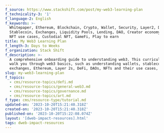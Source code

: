 ```yaml
---
f_source: https://www.stackshift.com/post/my-web3-learning-plan
f_technicality-3: '1'
f_language-2: English
f_keywords: >-
  Whitepaper, Ethereum, Blockchain, Crypto, Wallet, Security, Layer2, DeFi,
  Stablecoin, Exchanges, Liquidity Pools, Lending, DAO, Creator economy, NFTs,
  NFT use cases, Custodial NFT, GameFi, Play to earn
title: My Web3 Learning Plan
f_length-3: Days to Weeks
f_organization: Stack Shift
f_description: >-
  A comprehensive onboarding guide to understanding web3. This curriculum will
  walk you through web3 basics, such as understanding wallets, stablecoins,
  exchanges, Ethereum, Layer 2s, DeFi, DAOs, NFTs and their use cases, and more.
slug: my-web3-learning-plan
f_topics:
  - cms/resource-topics/defi.md
  - cms/resource-topics/general-web3.md
  - cms/resource-topics/governance.md
  - cms/resource-topics/art.md
f_type: cms/resource-type/tutorial.md
updated-on: '2023-10-20T15:21:40.318Z'
created-on: '2023-10-20T15:21:40.318Z'
published-on: '2023-10-20T15:22:08.074Z'
layout: '[dweb-impact-resources].html'
tags: dweb-impact-resources
---
```



